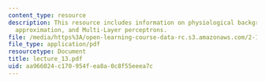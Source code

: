 ```yaml
---
content_type: resource
description: This resource includes information on physiological background, stochastic
  approximation, and Multi-Layer perceptrons.
file: /media/https%3A/open-learning-course-data-rc.s3.amazonaws.com/2-160-identification-estimation-and-learning-spring-2006/aa966024c170954fea8a0c8f55eeea7c_lecture_13.pdf
file_type: application/pdf
resourcetype: Document
title: lecture_13.pdf
uid: aa966024-c170-954f-ea8a-0c8f55eeea7c
---
```


